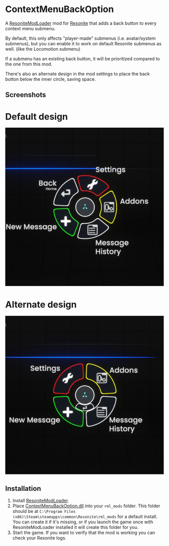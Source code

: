 # ContextMenuBackOption

A [ResoniteModLoader](https://github.com/resonite-modding-group/ResoniteModLoader) mod for [Resonite](https://resonite.com/) that adds a back button to every context menu submenu.

By default, this only affects "player-made" submenus (i.e. avatar/system submenus), but you can enable it to work on default Resonite submenus as well. (like the Locomotion submenu)

If a submenu has an existing back button, it will be prioritized compared to the one from this mod.

There's also an alternate design in the mod settings to place the back button below the inner circle, saving space.

## Screenshots

# Default design
![Screenshot of the default behavior, a new "Back > Home" option is present as a button in the context menu.](/imgs/default.png)

# Alternate design
![Screenshot of the alternate behavior, a small back button is added to the context menu, below the inner circle.](/imgs/alternate.png)

## Installation
1. Install [ResoniteModLoader](https://github.com/resonite-modding-group/ResoniteModLoader).
2. Place [ContextMenuBackOption.dll](https://github.com/noblereign/ResoniteContextMenuBackOption/releases/latest/download/ContextMenuBackOption.dll) into your `rml_mods` folder. This folder should be at `C:\Program Files (x86)\Steam\steamapps\common\Resonite\rml_mods` for a default install. You can create it if it's missing, or if you launch the game once with ResoniteModLoader installed it will create this folder for you.
3. Start the game. If you want to verify that the mod is working you can check your Resonite logs.